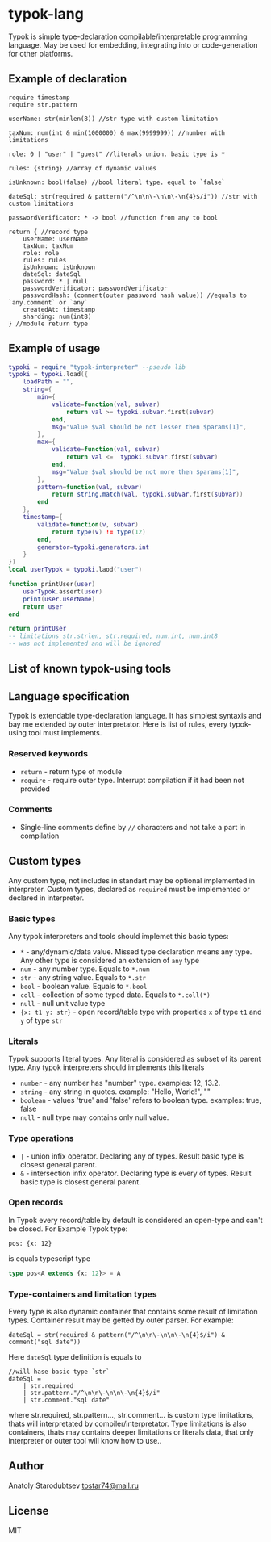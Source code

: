 # typok-lang
Typok is simple type-declaration compilable/interpretable programming language.
May be used for embedding, integrating into or code-generation for other platforms.


## Example of declaration
```typok
require timestamp
require str.pattern

userName: str(minlen(8)) //str type with custom limitation

taxNum: num(int & min(1000000) & max(9999999)) //number with limitations

role: 0 | "user" | "guest" //literals union. basic type is *

rules: {string} //array of dynamic values

isUnknown: bool(false) //bool literal type. equal to `false`

dateSql: str(required & pattern("/^\n\n\-\n\n\-\n{4}$/i")) //str with custom limitations

passwordVerificator: * -> bool //function from any to bool

return { //record type
    userName: userName
    taxNum: taxNum
    role: role
    rules: rules
    isUnknown: isUnknown
    dateSql: dateSql
    password: * | null
    passwordVerificator: passwordVerificator
    passwordHash: (comment(outer password hash value)) //equals to `any.comment` or `any`
    createdAt: timestamp
    sharding: num(int8)
} //module return type
```


## Example of usage
```lua
typoki = require "typok-interpreter" --pseudo lib
typoki = typoki.load({
    loadPath = "",
    string={
        min={
            validate=function(val, subvar)
                return val >= typoki.subvar.first(subvar)
            end,
            msg="Value $val should be not lesser then $params[1]",
        },
        max={
            validate=function(val, subvar)
                return val <=  typoki.subvar.first(subvar)
            end,
            msg="Value $val should be not more then $params[1]",
        },
        pattern=function(val, subvar)
            return string.match(val, typoki.subvar.first(subvar))
        end
    },
    timestamp={
        validate=function(v, subvar)
            return type(v) != type(12)
        end,
        generator=typoki.generators.int
    }
})
local userTypok = typoki.laod("user")

function printUser(user)
    userTypok.assert(user)
    print(user.userName)
    return user
end

return printUser
-- limitations str.strlen, str.required, num.int, num.int8
-- was not implemented and will be ignored

```

## List of known typok-using tools


## Language specification

Typok is extendable type-declaration language. It has simplest syntaxis and bay me extended by outer interpretator. Here is list of rules, every typok-using tool must implements.


### Reserved keywords
- `return` - return type of module
- `require` - require outer type. Interrupt compilation if it had been not provided


### Comments
- Single-line comments define by `//` characters and not take a part in compilation


## Custom types
Any custom type, not includes in standart may be optional implemented in interpreter. Custom types, declared as `required` must be implemented or declared in interpreter.


### Basic types
Any typok interpreters and tools should implemet this basic types:

- `*` - any/dynamic/data value. Missed type declaration means any type. Any other type is considered an extension of `any` type
- `num` - any number type. Equals to `*.num`
- `str` - any string value. Equals to `*.str`
- `bool` - boolean value. Equals to `*.bool`
- `coll` - collection of some typed data. Equals to `*.coll(*)`
- `null` - null unit value type
- `{x: t1 y: str}` - open record/table type with properties `x` of type `t1` and `y` of type `str`


### Literals
Typok supports literal types. Any literal is considered as subset of its parent type. Any typok interpreters should implements this literals

- `number` - any number has "number" type. examples: 12, 13.2. 
- `string` - any string in quotes. example: "Hello, World!", ""
- `boolean` - values 'true' and 'false' refers to boolean type. examples: true, false
- `null` - null type may contains only null value.


### Type operations
- `|` - union infix operator. Declaring any of types. Result basic type is closest general parent.
- `&` - intersection infix operator. Declaring type is every of types. Result basic type is closest general parent.


### Open records
In Typok every record/table by default is considered an open-type and can't be closed. For Example Typok type:
```typok
pos: {x: 12}
```
is equals typescript type
```typescript
type pos<A extends {x: 12}> = A
```


### Type-containers and limitation types
Every type is also dynamic container that contains some result of limitation types. Container result may be getted by outer parser. For example:
```typok
dateSql = str(required & pattern("/^\n\n\-\n\n\-\n{4}$/i") & comment("sql date"))
```
Here `dateSql` type definition is equals to
```typok
//will hase basic type `str`
dateSql =
    | str.required
    | str.pattern."/^\n\n\-\n\n\-\n{4}$/i"
    | str.comment."sql date"
```
where str.required, str.pattern..., str.comment... is custom type limitations, thats will interpretated by compiler/interpretator. Type limitations is also containers, thats may contains deeper limitations or literals data, that only interpreter or outer tool will know how to use..


## Author
Anatoly Starodubtsev
tostar74@mail.ru


## License
MIT